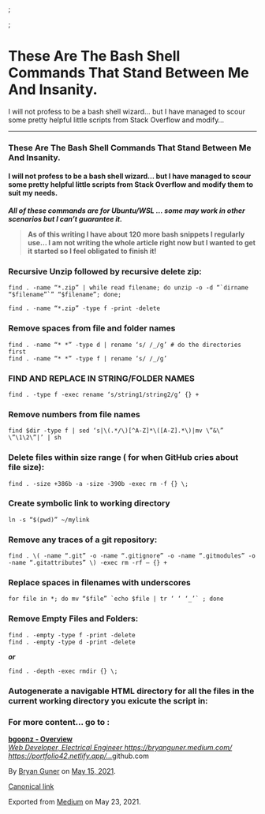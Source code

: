 ;

;

These Are The Bash Shell Commands That Stand Between Me And Insanity.
=====================================================================

I will not profess to be a bash shell wizard… but I have managed to scour some pretty helpful little scripts from Stack Overflow and modify…

------------------------------------------------------------------------

### These Are The Bash Shell Commands That Stand Between Me And Insanity.

#### I will not profess to be a bash shell wizard… but I have managed to scour some pretty helpful little scripts from Stack Overflow and modify them to suit my needs.

***All of these commands are for Ubuntu/WSL … some may work in other scenarios but I can’t guarantee it.***

> **As of this writing I have about 120 more bash snippets I regularly use… I am not writing the whole article right now but I wanted to get it started so I feel obligated to finish it!**

### Recursive Unzip followed by recursive delete zip:

    find . -name “*.zip” | while read filename; do unzip -o -d “`dirname “$filename”`” “$filename”; done;

    find . -name “*.zip” -type f -print -delete

### Remove spaces from file and folder names

    find . -name “* *” -type d | rename ‘s/ /_/g’ # do the directories first
    find . -name “* *” -type f | rename ‘s/ /_/g’

### FIND AND REPLACE IN STRING/FOLDER NAMES

    find . -type f -exec rename ‘s/string1/string2/g’ {} +

### Remove numbers from file names

    find $dir -type f | sed ‘s|\(.*/\)[^A-Z]*\([A-Z].*\)|mv \”&\” \”\1\2\”|’ | sh

### Delete files within size range ( for when GitHub cries about file size):

    find . -size +386b -a -size -390b -exec rm -f {} \;

### Create symbolic link to working directory

    ln -s “$(pwd)” ~/mylink

### **Remove any traces of a git repository:**

    find . \( -name “.git” -o -name “.gitignore” -o -name “.gitmodules” -o -name “.gitattributes” \) -exec rm -rf — {} +

### Replace spaces in filenames with underscores

    for file in *; do mv “$file” `echo $file | tr ‘ ‘ ‘_’` ; done

### Remove Empty Files and Folders:

    find . -empty -type f -print -delete
    find . -empty -type d -print -delete 

***or***

    find . -depth -exec rmdir {} \;

### Autogenerate a navigable HTML directory for all the files in the current working directory you exicute the script in:

### For more content… go to :

<a href="https://github.com/bgoonz" class="markup--anchor markup--mixtapeEmbed-anchor" title="https://github.com/bgoonz"><strong>bgoonz - Overview</strong><br />
<em>Web Developer, Electrical Engineer https://bryanguner.medium.com/ https://portfolio42.netlify.app/…</em>github.com</a><a href="https://github.com/bgoonz" class="js-mixtapeImage mixtapeImage u-ignoreBlock"></a>

By <a href="https://medium.com/@bryanguner" class="p-author h-card">Bryan Guner</a> on [May 15, 2021](https://medium.com/p/984865ba5d1b).

<a href="https://medium.com/@bryanguner/these-are-the-bash-shell-commands-that-stand-between-me-and-insanity-984865ba5d1b" class="p-canonical">Canonical link</a>

Exported from [Medium](https://medium.com) on May 23, 2021.
